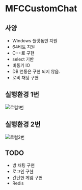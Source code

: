 # MFCCustomChat
## 사양
- Windows 플랫폼만 지원
- 64비트 지원
- C++로 구현
- select 기반
- 비동기 IO
- DB 연동은 구현 되지 않음.
- 로비 채팅 구현

## 실행환경 1번
![로컬1번](https://user-images.githubusercontent.com/5865406/156190320-37d0175a-ebc1-4c6d-80d9-8c05a6396eea.PNG)
## 실행환경 2번
![로컬2번](https://user-images.githubusercontent.com/5865406/156190333-0964f22f-666e-4323-a2d0-e0cc15c4d0d5.PNG)
## TODO
- 방 채팅 구현
- 로그인 구현
- 간단한 게임 구현
- Redis 
